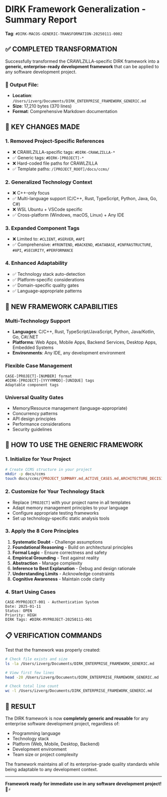 # DIRK Framework Generalization - Summary Report

**Tag**: `#DIRK-MACOS-GENERIC-TRANSFORMATION-20250111-0002`

## ✅ COMPLETED TRANSFORMATION

Successfully transformed the CRAWLZILLA-specific DIRK framework into a **generic, enterprise-ready development framework** that can be applied to any software development project.

### 📁 Output File:
- **Location**: `/Users/izverg/Documents/DIRK_ENTERPRISE_FRAMEWORK_GENERIC.md`
- **Size**: 17,210 bytes (370 lines)
- **Format**: Comprehensive Markdown documentation

## 🔄 KEY CHANGES MADE

### 1. **Removed Project-Specific References**
- ❌ CRAWLZILLA-specific tags: `#DIRK-CRAWLZILLA-*`
- ✅ Generic tags: `#DIRK-[PROJECT]-*`
- ❌ Hard-coded file paths for CRAWLZILLA
- ✅ Template paths: `/[PROJECT_ROOT]/docs/ccms/`

### 2. **Generalized Technology Context**
- ❌ C++-only focus
- ✅ Multi-language support (C/C++, Rust, TypeScript, Python, Java, Go, C#)
- ❌ WSL Ubuntu + VSCode specific
- ✅ Cross-platform (Windows, macOS, Linux) + Any IDE

### 3. **Expanded Component Tags**
- ❌ Limited to: `#CLIENT`, `#SERVER`, `#API`
- ✅ Comprehensive: `#FRONTEND`, `#BACKEND`, `#DATABASE`, `#INFRASTRUCTURE`, `#API`, `#SECURITY`, `#PERFORMANCE`

### 4. **Enhanced Adaptability**
- ✅ Technology stack auto-detection
- ✅ Platform-specific considerations
- ✅ Domain-specific quality gates
- ✅ Language-appropriate patterns

## 🎯 NEW FRAMEWORK CAPABILITIES

### **Multi-Technology Support**
- **Languages**: C/C++, Rust, TypeScript/JavaScript, Python, Java/Kotlin, Go, C#/.NET
- **Platforms**: Web Apps, Mobile Apps, Backend Services, Desktop Apps, Embedded Systems
- **Environments**: Any IDE, any development environment

### **Flexible Case Management**
```
CASE-[PROJECT]-[NUMBER] format
#DIRK-[PROJECT]-[YYYYMMDD]-[UNIQUE] tags
Adaptable component tags
```

### **Universal Quality Gates**
- Memory/Resource management (language-appropriate)
- Concurrency patterns
- API design principles
- Performance considerations
- Security guidelines

## 🚀 HOW TO USE THE GENERIC FRAMEWORK

### **1. Initialize for Your Project**
```bash
# Create CCMS structure in your project
mkdir -p docs/ccms
touch docs/ccms/{PROJECT_SUMMARY.md,ACTIVE_CASES.md,ARCHITECTURE_DECISIONS.md,LESSONS_LEARNED.md,SECURITY_REVIEW.md,PERFORMANCE_BASELINE.md,API_CONTRACTS.md,CODING_STANDARDS.md}
```

### **2. Customize for Your Technology Stack**
- Replace `[PROJECT]` with your project name in all templates
- Adapt memory management principles to your language
- Configure appropriate testing frameworks
- Set up technology-specific static analysis tools

### **3. Apply the 8 Core Principles**
1. **Systematic Doubt** - Challenge assumptions
2. **Foundational Reasoning** - Build on architectural principles
3. **Formal Logic** - Ensure correctness and safety
4. **Empirical Grounding** - Test against reality
5. **Abstraction** - Manage complexity
6. **Inference to Best Explanation** - Debug and design rationale
7. **Understanding Limits** - Acknowledge constraints
8. **Cognitive Awareness** - Maintain code clarity

### **4. Start Using Cases**
```
CASE-MYPROJECT-001 - Authentication System
Date: 2025-01-11
Status: OPEN
Priority: HIGH
DIRK Tags: #DIRK-MYPROJECT-20250111-001
```

## 📋 VERIFICATION COMMANDS

Test that the framework was properly created:

```bash
# Check file exists and size
ls -la /Users/izverg/Documents/DIRK_ENTERPRISE_FRAMEWORK_GENERIC.md

# View first few lines
head -20 /Users/izverg/Documents/DIRK_ENTERPRISE_FRAMEWORK_GENERIC.md

# Check total line count
wc -l /Users/izverg/Documents/DIRK_ENTERPRISE_FRAMEWORK_GENERIC.md
```

## 🎉 RESULT

The DIRK framework is now **completely generic and reusable** for any enterprise software development project, regardless of:
- Programming language
- Technology stack
- Platform (Web, Mobile, Desktop, Backend)
- Development environment
- Team size or project complexity

The framework maintains all of its enterprise-grade quality standards while being adaptable to any development context.

---

**Framework ready for immediate use in any software development project!** 🧠⚡